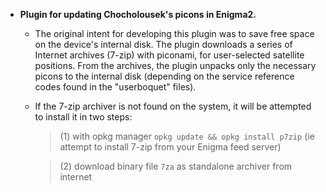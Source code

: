 
+ **Plugin for updating Chocholousek's picons in Enigma2.**

    - The original intent for developing this plugin was to save free space on the device's internal disk. The plugin downloads a series of Internet archives (7-zip) with piconami, for user-selected satellite positions. From the archives, the plugin unpacks only the necessary picons to the internal disk (depending on the service reference codes found in the "userboquet" files).

    - If the 7-zip archiver is not found on the system, it will be attempted to install it in two steps:
      >   (1) with opkg manager `opkg update && opkg install p7zip` (ie attempt to install 7-zip from your Enigma feed server)
    
      >   (2) download binary file `7za` as standalone archiver from internet

